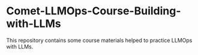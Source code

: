 # Comet-LLMOps-Course-Building-with-LLMs
This repository contains some course materials helped to practice LLMOps with LLMs.  
